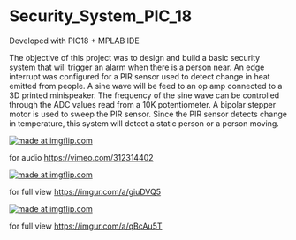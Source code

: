 # Security_System_PIC_18
Developed with PIC18 + MPLAB IDE

The objective of this project was to design and build a basic security system that will trigger an alarm when there is a person near. 
An edge interrupt was configured for a PIR sensor used to detect change in heat emitted from people. A sine wave will be feed to an op amp connected to a 3D printed minispeaker. The frequency of the sine wave can be controlled through the ADC values read from a 10K potentiometer. 
A bipolar stepper motor is used to sweep the PIR sensor. Since the PIR sensor detects change in temperature, this system will detect a static person or a person moving. 

<a href="https://imgflip.com/gif/2rk3vn"><img src="https://i.imgflip.com/2rk3vn.gif" title="made at imgflip.com"/></a>

for audio https://vimeo.com/312314402


<a href="https://imgflip.com/gif/2rkqbk"><img src="https://i.imgflip.com/2rkqbk.gif" title="made at imgflip.com"/></a>


for full view https://imgur.com/a/giuDVQ5



<a href="https://imgflip.com/gif/2rkq9p"><img src="https://i.imgflip.com/2rkq9p.gif" title="made at imgflip.com"/></a>


for full view https://imgur.com/a/qBcAu5T
